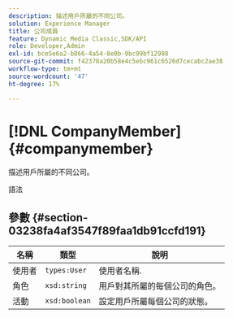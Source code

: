 ```yaml
---
description: 描述用戶所屬的不同公司。
solution: Experience Manager
title: 公司成員
feature: Dynamic Media Classic,SDK/API
role: Developer,Admin
exl-id: bce5e6a2-b866-4a54-8e0b-9bc99bf12988
source-git-commit: f42378a20b58e4c5ebc961c6526d7cecabc2ae38
workflow-type: tm+mt
source-wordcount: '47'
ht-degree: 17%

---
```


# [!DNL CompanyMember]{#companymember}

描述用戶所屬的不同公司。

語法

## 參數 {#section-03238fa4af3547f89faa1db91ccfd191}

| 名稱 | 類型 | 說明 |
|---|---|---|
| 使用者 | `types:User` | 使用者名稱. |
| 角色 | `xsd:string` | 用戶對其所屬的每個公司的角色。 |
| 活動 | `xsd:boolean` | 設定用戶所屬每個公司的狀態。 |
